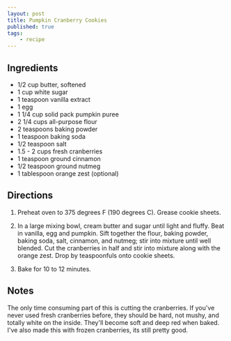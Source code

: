 ```yaml
---
layout: post
title: Pumpkin Cranberry Cookies
published: true
tags:
    - recipe
---
```


## Ingredients

* 1/2 cup butter, softened
* 1 cup white sugar
* 1 teaspoon vanilla extract
* 1 egg
* 1 1/4 cup solid pack pumpkin puree
* 2 1/4 cups all-purpose flour
* 2 teaspoons baking powder
* 1 teaspoon baking soda
* 1/2 teaspoon salt
* 1.5 - 2 cups fresh cranberries
* 1 teaspoon ground cinnamon
* 1/2 teaspoon ground nutmeg
* 1 tablespoon orange zest (optional)


## Directions

1. Preheat oven to 375 degrees F (190 degrees C). Grease cookie sheets.

2. In a large mixing bowl, cream butter and sugar until light and
fluffy. Beat in vanilla, egg and pumpkin. Sift together the flour,
baking powder, baking soda, salt, cinnamon, and nutmeg; stir into mixture until
well blended. Cut the cranberries in half and stir into mixture along
with the orange zest. Drop by teaspoonfuls onto cookie
sheets.

3. Bake for 10 to 12 minutes.


## Notes

The only time consuming part of this is cutting the cranberries.  If you've never used fresh cranberries
before, they should be hard, not mushy, and totally white on the inside.  They'll become soft and deep
red when baked.  I've also made this with frozen cranberries, its still pretty good.

